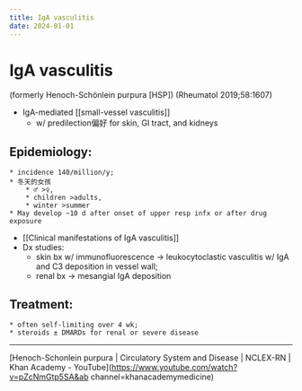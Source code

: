```yaml
---
title: IgA vasculitis
date: 2024-01-01
---
```

# IgA vasculitis

(formerly Henoch-Schönlein purpura [HSP]) (Rheumatol 2019;58:1607)
* IgA-mediated [[small-vessel vasculitis]]
	* w/ predilection偏好 for skin, GI tract, and kidneys
	
## Epidemiology:
	* incidence 140/million/y;
	* 冬天的女孩
		* ♂ >♀,
		* children >adults,
		* winter >summer
	* May develop ~10 d after onset of upper resp infx or after drug exposure
* [[Clinical manifestations of IgA vasculitis]]
* Dx studies:
	* skin bx w/ immunofluorescence → leukocytoclastic vasculitis w/ IgA
and C3 deposition in vessel wall;
	* renal bx → mesangial IgA deposition

## Treatment:
	* often self-limiting over 4 wk;
	* steroids ± DMARDs for renal or severe disease

---

[Henoch-Schonlein purpura | Circulatory System and Disease | NCLEX-RN | Khan Academy - YouTube](https://www.youtube.com/watch?v=pZcNmGtp5SA&ab channel=khanacademymedicine)
